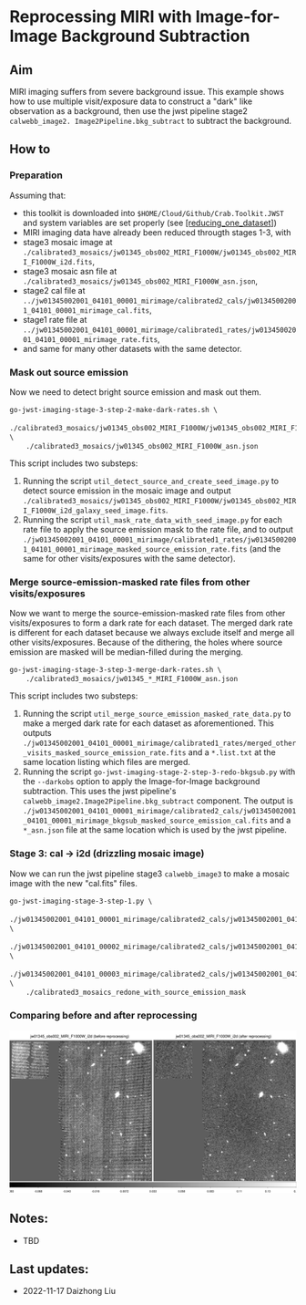 # Reprocessing MIRI with Image-for-Image Background Subtraction

## Aim

MIRI imaging suffers from severe background issue. This example shows how to use multiple visit/exposure data to construct a "dark" like observation as a background, then use the jwst pipeline stage2 `calwebb_image2. Image2Pipeline.bkg_subtract` to subtract the background. 

## How to

### Preparation

Assuming that:

- this toolkit is downloaded into `$HOME/Cloud/Github/Crab.Toolkit.JWST` and system variables are set properly (see [[reducing\_one\_dataset]](reducing_one_dataset.md))
- MIRI imaging data have already been reduced througth stages 1-3, with 
- stage3 mosaic image at `./calibrated3_mosaics/jw01345_obs002_MIRI_F1000W/jw01345_obs002_MIRI_F1000W_i2d.fits`, 
- stage3 mosaic asn file at `./calibrated3_mosaics/jw01345_obs002_MIRI_F1000W_asn.json`, 
- stage2 cal file at `../jw01345002001_04101_00001_mirimage/calibrated2_cals/jw01345002001_04101_00001_mirimage_cal.fits`,
- stage1 rate file at `../jw01345002001_04101_00001_mirimage/calibrated1_rates/jw01345002001_04101_00001_mirimage_rate.fits`,
- and same for many other datasets with the same detector.


### Mask out source emission

Now we need to detect bright source emission and mask out them. 

```
go-jwst-imaging-stage-3-step-2-make-dark-rates.sh \
    ./calibrated3_mosaics/jw01345_obs002_MIRI_F1000W/jw01345_obs002_MIRI_F1000W_i2d.fits \
    ./calibrated3_mosaics/jw01345_obs002_MIRI_F1000W_asn.json
```

This script includes two substeps:

1. Running the script `util_detect_source_and_create_seed_image.py` to detect source emission in the mosaic image and output `./calibrated3_mosaics/jw01345_obs002_MIRI_F1000W/jw01345_obs002_MIRI_F1000W_i2d_galaxy_seed_image.fits`. 
2. Running the script `util_mask_rate_data_with_seed_image.py` for each rate file to apply the source emission mask to the rate file, and to output `./jw01345002001_04101_00001_mirimage/calibrated1_rates/jw01345002001_04101_00001_mirimage_masked_source_emission_rate.fits` (and the same for other visits/exposures with the same detector). 


### Merge source-emission-masked rate files from other visits/exposures

Now we want to merge the source-emission-masked rate files from other visits/exposures to form a dark rate for each dataset. The merged dark rate is different for each dataset because we always exclude itself and merge all other visits/exposures. Because of the dithering, the holes where source emission are masked will be median-filled during the merging. 

```
go-jwst-imaging-stage-3-step-3-merge-dark-rates.sh \
    ./calibrated3_mosaics/jw01345_*_MIRI_F1000W_asn.json
```

This script includes two substeps:

1. Running the script `util_merge_source_emission_masked_rate_data.py` to make a merged dark rate for each dataset as aforementioned. This outputs `./jw01345002001_04101_00001_mirimage/calibrated1_rates/merged_other_visits_masked_source_emission_rate.fits` and a `*.list.txt` at the same location listing which files are merged.
2. Running the script `go-jwst-imaging-stage-2-step-3-redo-bkgsub.py` with the `--darkobs` option to apply the Image-for-Image background subtraction. This uses the jwst pipeline's `calwebb_image2.Image2Pipeline.bkg_subtract` component. The output is `./jw01345002001_04101_00001_mirimage/calibrated2_cals/jw01345002001_04101_00001_mirimage_bkgsub_masked_source_emission_cal.fits` and a `*_asn.json` file at the same location which is used by the jwst pipeline. 


### Stage 3: cal -> i2d (drizzling mosaic image)

Now we can run the jwst pipeline stage3 `calwebb_image3` to make a mosaic image with the new "cal.fits" files.

```
go-jwst-imaging-stage-3-step-1.py \
    ./jw01345002001_04101_00001_mirimage/calibrated2_cals/jw01345002001_04101_00001_mirimage_bkgsub_masked_source_emission_cal.fits \
    ./jw01345002001_04101_00002_mirimage/calibrated2_cals/jw01345002001_04101_00001_mirimage_bkgsub_masked_source_emission_cal.fits \
    ./jw01345002001_04101_00003_mirimage/calibrated2_cals/jw01345002001_04101_00001_mirimage_bkgsub_masked_source_emission_cal.fits \
    ./calibrated3_mosaics_redone_with_source_emission_mask
```


### Comparing before and after reprocessing

![Comparing before and after reprocessing](reprocessing_MIRI_with_ImageForImageBackgroundSubtraction.pic/screenshot_ds9_comparing_miri_i4i_bkgsub_20221117.png)


## Notes: 

- TBD


## Last updates: 

- 2022-11-17 Daizhong Liu








